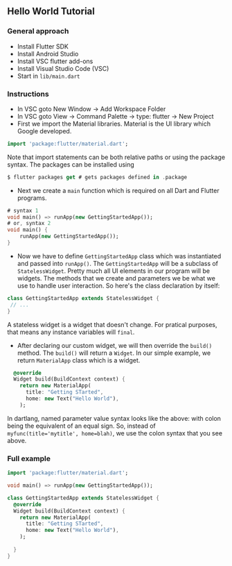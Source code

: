 
## Hello World Tutorial


### General approach

* Install Flutter SDK
* Install Android Studio
* Install VSC flutter add-ons
* Install Visual Studio Code (VSC)
* Start in `lib/main.dart`

### Instructions
* In VSC goto New Window -> Add Workspace Folder
* In VSC goto View -> Command Palette -> type: flutter -> New Project
* First we import the Material libraries. 
Material is the UI library which Google developed.
```dart
import 'package:flutter/material.dart';
```
Note that import statements can be both relative paths
or using the package syntax. The packages can be installed using
```dart
$ flutter packages get # gets packages defined in .package 
```

* Next we create a `main` function which is required on all Dart and Flutter
programs.
```dart
# syntax 1
void main() => runApp(new GettingStartedApp());
# or, syntax 2
void main() {
    runApp(new GettingStartedApp());
}
```

* Now we have to define `GettingStartedApp` class which was instantiated and 
passed into `runApp()`. The `GettingStartedApp` will be a subclass of `StatelessWidget`.
Pretty much all UI elements in our program will be widgets. The methods 
that we create and parameters we be what we use to handle user interaction.
So here's the class declaration by itself:
```dart
class GettingStartedApp extends StatelessWidget {
 // ...    
}
```
A stateless widget is a widget that doesn't change. For pratical purposes,
that means any instance variables will `final`.

* After declaring our custom widget, we will then override 
the `build()` method. The `build()` will return a `Widget`.
In our simple example, we return `MaterialApp` class which is a widget. 

```dart
  @override
  Widget build(BuildContext context) {
    return new MaterialApp(
      title: "Getting STarted",
      home: new Text("Hello World"),
    );
```
In dartlang, named parameter value syntax looks like the above: with colon being
the equivalent of an equal sign. So, instead of `myfunc(title='mytitle', home=blah)`,
we use the colon syntax that you see above.

### Full example
```dart
import 'package:flutter/material.dart';

void main() => runApp(new GettingStartedApp());

class GettingStartedApp extends StatelessWidget {
  @override
  Widget build(BuildContext context) {
    return new MaterialApp(
      title: "Getting STarted",
      home: new Text("Hello World"),
    );
    
  }
}
```